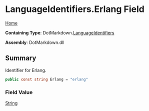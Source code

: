 # LanguageIdentifiers\.Erlang Field

[Home](../../../README.md)

**Containing Type**: DotMarkdown\.[LanguageIdentifiers](../README.md)

**Assembly**: DotMarkdown\.dll

## Summary

Identifier for Erlang\.

```csharp
public const string Erlang = "erlang"
```

### Field Value

[String](https://docs.microsoft.com/en-us/dotnet/api/system.string)

